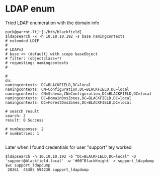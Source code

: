 # LDAP enum

Tried LDAP enumeration with the domain info

```text
puck@parrot-lt]─[~/htb/blackfield]
$ldapsearch -x -h 10.10.10.192 -s base namingcontexts
# extended LDIF
#
# LDAPv3
# base <> (default) with scope baseObject
# filter: (objectclass=*)
# requesting: namingcontexts 
#

#
dn:
namingcontexts: DC=BLACKFIELD,DC=local
namingcontexts: CN=Configuration,DC=BLACKFIELD,DC=local
namingcontexts: CN=Schema,CN=Configuration,DC=BLACKFIELD,DC=local
namingcontexts: DC=DomainDnsZones,DC=BLACKFIELD,DC=local
namingcontexts: DC=ForestDnsZones,DC=BLACKFIELD,DC=local

# search result
search: 2
result: 0 Success

# numResponses: 2
# numEntries: 1


```

Later when I found credentials for user "support" tey worked

```text
$ldapsearch -h 10.10.10.192 -b "DC=BLACKFIELD,DC=local" -D 'support@blackfield.local' -w '#00^BlackKnight' > support_ldapdump
$wc support_ldapdump 
 20361  45385 594230 support_ldapdump

